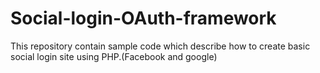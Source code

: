 # Social-login-OAuth-framework
This repository contain sample code which describe how to create basic social login site using PHP.(Facebook and google)

